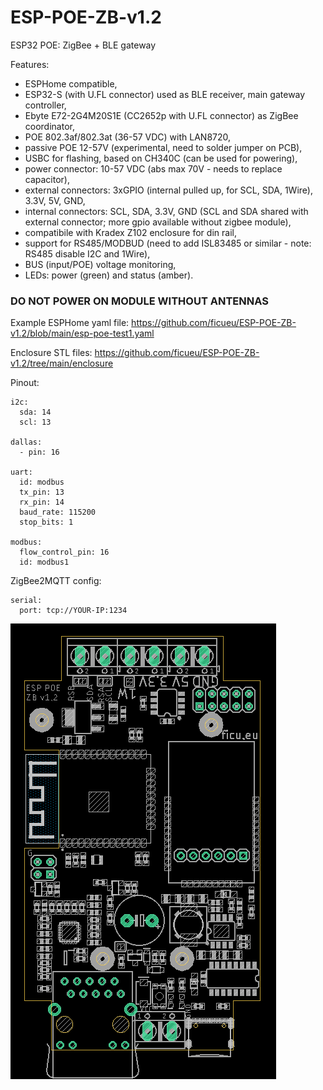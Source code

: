 # ESP-POE-ZB-v1.2
ESP32 POE: ZigBee + BLE gateway

Features:
* ESPHome compatible,
* ESP32-S (with U.FL connector) used as BLE receiver, main gateway controller,
* Ebyte E72-2G4M20S1E (CC2652p with U.FL connector) as ZigBee coordinator,
* POE 802.3af/802.3at (36-57 VDC) with LAN8720,
* passive POE 12-57V (experimental, need to solder jumper on PCB),
* USBC for flashing, based on CH340C (can be used for powering),
* power connector: 10-57 VDC (abs max 70V - needs to replace capacitor),
* external connectors: 3xGPIO (internal pulled up, for SCL, SDA, 1Wire), 3.3V, 5V, GND,
* internal connectors: SCL, SDA, 3.3V, GND (SCL and SDA shared with external connector; more gpio available without zigbee module),
* compatibile with Kradex Z102 enclosure for din rail,
* support for RS485/MODBUD (need to add ISL83485 or similar - note: RS485 disable I2C and 1Wire),
* BUS (input/POE) voltage monitoring,
* LEDs: power (green) and status (amber).


### DO NOT POWER ON MODULE WITHOUT ANTENNAS

Example ESPHome yaml file: https://github.com/ficueu/ESP-POE-ZB-v1.2/blob/main/esp-poe-test1.yaml

Enclosure STL files: https://github.com/ficueu/ESP-POE-ZB-v1.2/tree/main/enclosure

Pinout:
```
i2c:
  sda: 14
  scl: 13

dallas:
  - pin: 16

uart:
  id: modbus
  tx_pin: 13
  rx_pin: 14
  baud_rate: 115200
  stop_bits: 1

modbus:
  flow_control_pin: 16
  id: modbus1
```

ZigBee2MQTT config:

```
serial:
  port: tcp://YOUR-IP:1234
```

![alt text](https://github.com/ficueu/ESP-POE-ZB-v1.2/blob/main/images/board1.2.png)